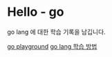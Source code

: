# Hello - go

go lang 에 대한 학습 기록을 남깁니다.

[go playground](https://play.golang.org/)
[go lang 학습 방법](https://1ambda.github.io/golang/golang-tutorial/)
